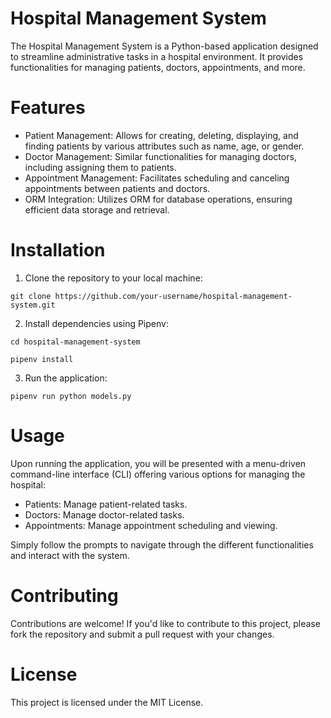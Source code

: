# Hospital Management System

The Hospital Management System is a Python-based application designed to streamline administrative tasks in a hospital environment. It provides functionalities for managing patients, doctors, appointments, and more.

# Features

- Patient Management: Allows for creating, deleting, displaying, and finding patients by various attributes such as name, age, or gender.
- Doctor Management: Similar functionalities for managing doctors, including assigning them to patients.
- Appointment Management: Facilitates scheduling and canceling appointments between patients and doctors.
- ORM Integration: Utilizes ORM for database operations, ensuring efficient data storage and retrieval.

# Installation

1. Clone the repository to your local machine:

`git clone https://github.com/your-username/hospital-management-system.git`

2. Install dependencies using Pipenv:

`cd hospital-management-system`

`pipenv install`

3. Run the application:

`pipenv run python models.py`

# Usage

Upon running the application, you will be presented with a menu-driven command-line interface (CLI) offering various options for managing the hospital:

- Patients: Manage patient-related tasks.
- Doctors: Manage doctor-related tasks.
- Appointments: Manage appointment scheduling and viewing.

Simply follow the prompts to navigate through the different functionalities and interact with the system.

# Contributing

Contributions are welcome! If you'd like to contribute to this project, please fork the repository and submit a pull request with your changes.

# License

This project is licensed under the MIT License.
